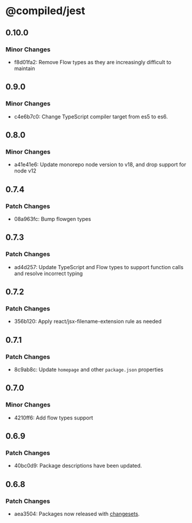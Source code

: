 # @compiled/jest

## 0.10.0

### Minor Changes

- f8d01fa2: Remove Flow types as they are increasingly difficult to maintain

## 0.9.0

### Minor Changes

- c4e6b7c0: Change TypeScript compiler target from es5 to es6.

## 0.8.0

### Minor Changes

- a41e41e6: Update monorepo node version to v18, and drop support for node v12

## 0.7.4

### Patch Changes

- 08a963fc: Bump flowgen types

## 0.7.3

### Patch Changes

- ad4d257: Update TypeScript and Flow types to support function calls and resolve incorrect typing

## 0.7.2

### Patch Changes

- 356b120: Apply react/jsx-filename-extension rule as needed

## 0.7.1

### Patch Changes

- 8c9ab8c: Update `homepage` and other `package.json` properties

## 0.7.0

### Minor Changes

- 4210ff6: Add flow types support

## 0.6.9

### Patch Changes

- 40bc0d9: Package descriptions have been updated.

## 0.6.8

### Patch Changes

- aea3504: Packages now released with [changesets](https://github.com/atlassian/changesets).
